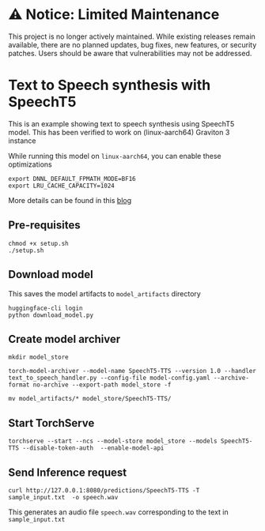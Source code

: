 # ⚠️ Notice: Limited Maintenance

This project is no longer actively maintained. While existing releases remain available, there are no planned updates, bug fixes, new features, or security patches. Users should be aware that vulnerabilities may not be addressed.

# Text to Speech synthesis with SpeechT5

This is an example showing text to speech synthesis using SpeechT5 model. This has been verified to work on (linux-aarch64) Graviton 3 instance

While  running this model on `linux-aarch64`, you can enable these optimizations

```
export DNNL_DEFAULT_FPMATH_MODE=BF16
export LRU_CACHE_CAPACITY=1024
```
More details can be found in this [blog](https://pytorch.org/blog/optimized-pytorch-w-graviton/)


## Pre-requisites
```
chmod +x setup.sh
./setup.sh
```

## Download model

This saves the model artifacts to `model_artifacts` directory
```
huggingface-cli login
python download_model.py
```

## Create model archiver

```
mkdir model_store

torch-model-archiver --model-name SpeechT5-TTS --version 1.0 --handler text_to_speech_handler.py --config-file model-config.yaml --archive-format no-archive --export-path model_store -f

mv model_artifacts/* model_store/SpeechT5-TTS/
```

## Start TorchServe

```
torchserve --start --ncs --model-store model_store --models SpeechT5-TTS --disable-token-auth  --enable-model-api
```

## Send Inference request

```
curl http://127.0.0.1:8080/predictions/SpeechT5-TTS -T sample_input.txt  -o speech.wav
```

This generates an audio file `speech.wav` corresponding to the text in `sample_input.txt`
